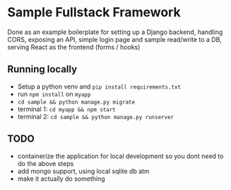 # Sample Fullstack Framework
Done as an example boilerplate for setting up a Django backend, handling CORS, exposing an API, simple login page and sample read/write to a DB, serving React as the frontend (forms / hooks)

## Running locally
- Setup a python venv and ```pip install requirements.txt```
- run ```npm install``` on ```myapp```
- ```cd sample && python manage.py migrate```
- terminal 1: ```cd myapp && npm start```
- terminal 2: ```cd sample && python manage.py runserver```
## TODO
 - containerize the application for local development so you dont need to do the above steps
 - add mongo support, using local sqlite db atm
 - make it actually do something
